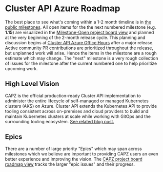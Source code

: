 # Cluster API Azure Roadmap

The best place to see what's coming within a 1-2 month timeline is in [the public milestones](https://github.com/kubernetes-sigs/cluster-api-provider-azure/milestones).
All open items for the the next numbered milestone (e.g. **1.15**) are visualized in the [Milestone-Open project board view](https://github.com/orgs/kubernetes-sigs/projects/26/views/7) and planned at the very beginning of the 2-month release cycle. This planning and discussion begins at [Cluster API Azure Office Hours](http://bit.ly/k8s-capz-agenda) after a major release.
Active community PR contributions are prioritized throughout the release, but unplanned work will arise. Hence the items in the milestone are a rough estimate which may change.
The "next" milestone is a very rough collection of issues for the milestone after the current numbered one to help prioritize upcoming work.

## High Level Vision

CAPZ is the official production-ready Cluster API implementation to administer the entire lifecycle of self-managed or managed Kubernetes clusters (AKS) on Azure. Cluster API extends the Kubernetes API to provide tooling consistent across on-premises and cloud providers to build and maintain Kubernetes clusters at scale while working with GitOps and the surrounding tooling ecosystem. [See related blog post.](https://cloudblogs.microsoft.com/opensource/2023/04/20/kubernetes-at-scale-with-gitops-and-cluster-api/)

## Epics

There are a number of large priority "Epics" which may span across milestones which we believe are important to providing CAPZ users an even better experience and improving the vision.  The [CAPZ project board roadmap view](https://github.com/orgs/kubernetes-sigs/projects/26/views/11) tracks the larger "epic issues" and their progress.
